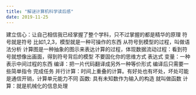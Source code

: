```yaml
---
title: "解谜计算机科学读后感"
date: 2019-11-25
---
```


建立信心：让自己相信我已经掌握了整个学科，只不过掌握的都是精华的原理
符号就是符号 比如1,2,3，模型就是一种可操作的东西
从符号到模型的过程，叫做语法分析
计算图是一种抽象的图示来表达计算的过程，体现数据流动过程：看到符号就想像出画面，得到符号背后的模型
不要固化你的思维方式
表达式
变量：一种表示中间过程的东西
编译：把一片代码翻译成另外一种等价形式 编译后只需要一些简单指令 完成任务
并行计算：时间上重叠的计算。有好处也有坏处，坏处可能是通信开销，计算单元能力不同
函数: 具有未知数作为输入的构造 就叫做函数
计算：就是机械化的信息处理